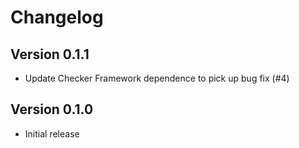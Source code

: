 Changelog
=========

Version 0.1.1
----------------------------

* Update Checker Framework dependence to pick up bug fix (#4)


Version 0.1.0
----------------------------

* Initial release
